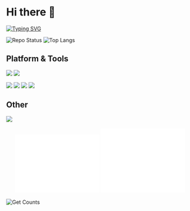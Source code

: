 # Hi there 👋
[![Typing SVG](https://readme-typing-svg.demolab.com?font=Fira+Code&weight=600&size=32&duration=4000&pause=1000&color=39C5BB&center=true&vCenter=true&random=false&width=435&lines=nyable%F0%9F%91%8B)](https://git.io/typing-svg)

<p align="left">
  <img height="165" src="https://github-readme-stats.vercel.app/api?username=nyable&show_icons=true&count_private=true" alt="Repo Status">
  <img height="165" src="https://github-readme-stats.vercel.app/api/top-langs/?username=nyable&hide=html&layout=compact" alt="Top Langs">
</p>

## Platform & Tools
![](https://img.shields.io/badge/Java-003545?style=flat-square&logo=openjdk)
![](https://img.shields.io/badge/JavaScript-003545?style=flat-square&logo=JavaScript)

![](https://img.shields.io/badge/Windows-11-red?style=flat-square&logo=windows&logoColor=ffffff)
![](https://img.shields.io/badge/Ubuntu-22.04-red?style=flat-square&logo=Ubuntu)
![](https://img.shields.io/badge/IDE-IntelliJ%20IDEA-red?style=flat-square&logo=IntelliJ%20IDEA)
![](https://img.shields.io/badge/IDE-Visual%20Studio%20Code-red?style=flat-square&logo=Visual%20Studio%20Code)

## Other
![](https://github-profile-trophy.vercel.app/?username=nyable)

<p align="center">
  <img width="45%" src="images/metrics.plugin.isocalendar.fullyear.svg" alt="Repo Status">
  <img width="45%" src="images/metrics.general.svg" alt="Top Langs">
</p>





<img width="80" src="https://count.getloli.com/get/@nyable" alt="Get Counts">

